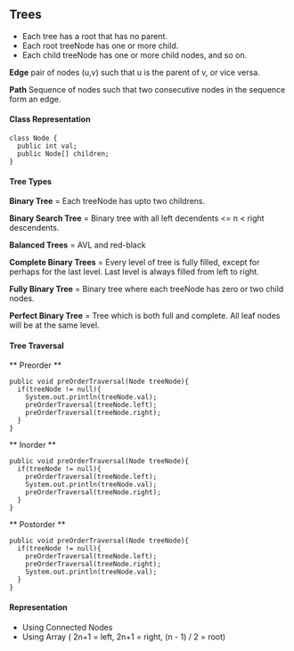 ## Trees

* Each tree has a root that has no parent. 
* Each root treeNode has one or more child. 
* Each child treeNode has one or more child nodes, and so on.

**Edge** pair of nodes (u,v) such that u is the parent of v, or vice versa. 

**Path** Sequence of nodes such that two consecutive nodes in the sequence form an edge.


#### Class Representation

```
class Node {
  public int val; 
  public Node[] children;
}
```

#### Tree Types 

**Binary Tree** = Each treeNode has upto two childrens.

**Binary Search Tree** = Binary tree with all left decendents <= n < right descendents.

**Balanced Trees** = AVL and red-black 

**Complete Binary Trees** = Every level of tree is fully filled, except for perhaps for the last level. Last level is always filled from left to right. 

**Fully Binary Tree** = Binary tree where each treeNode has zero or two child nodes. 

**Perfect Binary Tree** = Tree which is both full and complete. All leaf nodes will be at the same level.

#### Tree Traversal

** Preorder **

```
public void preOrderTraversal(Node treeNode){
  if(treeNode != null){
    System.out.println(treeNode.val);
    preOrderTraversal(treeNode.left);
    preOrderTraversal(treeNode.right);
  }
}
```

** Inorder **

```
public void preOrderTraversal(Node treeNode){
  if(treeNode != null){
    preOrderTraversal(treeNode.left);
    System.out.println(treeNode.val);
    preOrderTraversal(treeNode.right);
  }
}
```

** Postorder **

```
public void preOrderTraversal(Node treeNode){
  if(treeNode != null){
    preOrderTraversal(treeNode.left);
    preOrderTraversal(treeNode.right);
    System.out.println(treeNode.val);    
  }
}
```

#### Representation

* Using Connected Nodes
* Using Array ( 2n+1 = left, 2n+1 = right, (n - 1) / 2 = root)
